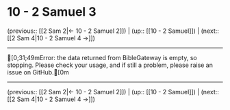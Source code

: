 # 10 - 2 Samuel 3

(previous:: [[2 Sam 2|← 10 - 2 Samuel 2]]) | (up:: [[10 - 2 Samuel]]) | (next:: [[2 Sam 4|10 - 2 Samuel 4 →]])

***
[0;31;49mError: the data returned from BibleGateway is empty, so stopping. Please check your usage, and if still a problem, please raise an issue on GitHub.[0m

***

(previous:: [[2 Sam 2|← 10 - 2 Samuel 2]]) | (up:: [[10 - 2 Samuel]]) | (next:: [[2 Sam 4|10 - 2 Samuel 4 →]])
